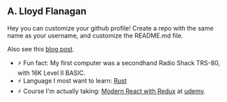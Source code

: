## A. Lloyd Flanagan

Hey you can customize your github profile! Create a repo with the same name as your username, and customize the README.md file.

Also see this [blog post](https://www.aboutmonica.com/blog/how-to-create-a-github-profile-readme).

<!--
**alflanagan/alflanagan** is a ✨ _special_ ✨ repository because its `README.md` (this file) appears on your GitHub profile.

Here are some ideas to get you started:

- 🔭 I’m currently working on ...
- 🌱 I’m currently learning ...
- 👯 I’m looking to collaborate on ...
- 🤔 I’m looking for help with ...
- 💬 Ask me about ...
- 📫 How to reach me: ...
- 😄 Pronouns: ...
- ⚡ Fun fact: ...
-->
- ⚡ Fun fact: My first computer was a secondhand Radio Shack TRS-80, with 16K Level II BASIC.
- ⚡ Language I most want to learn: [Rust](https://rust-lang.org)
- ⚡ Course I'm actually taking: [Modern React with Redux](https://www.udemy.com/share/101WcYB0oYeVhaRH4=/) at [udemy](https://www.udemy.com).

